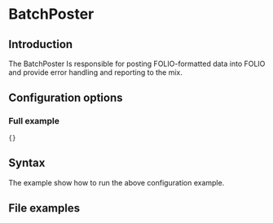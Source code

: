 # BatchPoster
## Introduction
The BatchPoster Is responsible for posting FOLIO-formatted data into FOLIO and provide  error handling and reporting to the mix.

## Configuration options


### Full example
```
{}
```

## Syntax
The example show how to run the above configuration example.

## File examples

